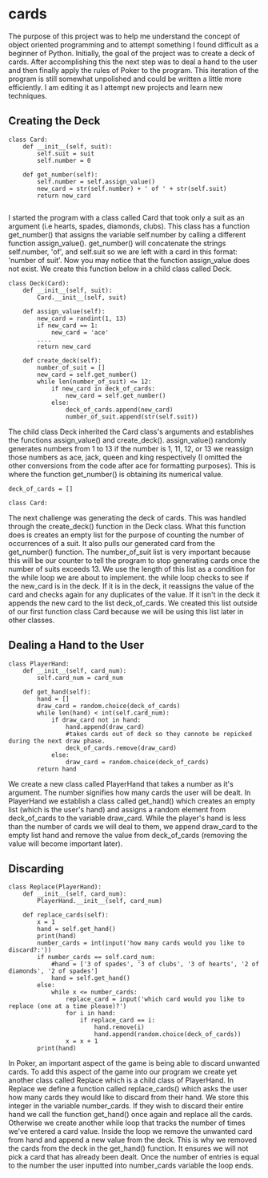 # cards
The purpose of this project was to help me understand the concept of object oriented programming and to attempt something I found difficult as a beginner of Python.  Initially, the goal of the project was to create a deck of cards.  After accomplishing this the next step was to deal a hand to the user and then finally apply the rules of Poker to the program.  This iteration of the program is still somewhat unpolished and could be written a little more efficiently.  I am editing it as I attempt new projects and learn new techniques.  
## Creating the Deck
```
class Card:
    def __init__(self, suit):
        self.suit = suit
        self.number = 0

    def get_number(self):
        self.number = self.assign_value()
        new_card = str(self.number) + ' of ' + str(self.suit)
        return new_card
 
 ```
I started the program with a class called Card that took only a suit as an argument (i.e hearts, spades, diamonds, clubs).  This class has a function get_number() that assigns the variable self.number by calling a different function assign_value(). get_number() will concatenate the strings self.number, 'of', and self.suit so we are left with a card in this format: 'number of suit'.  Now you may notice that the function assign_value does not exist.  We create this function below in a child class called Deck.
```
class Deck(Card):
    def __init__(self, suit):
        Card.__init__(self, suit)

    def assign_value(self):
        new_card = randint(1, 13)
        if new_card == 1:
            new_card = 'ace'
        ....
        return new_card

    def create_deck(self):
        number_of_suit = []
        new_card = self.get_number()
        while len(number_of_suit) <= 12:
            if new_card in deck_of_cards:
                new_card = self.get_number()
            else:
                deck_of_cards.append(new_card)
                number_of_suit.append(str(self.suit))
```
The child class Deck inherited the Card class's arguments and establishes the functions assign_value() and create_deck().   assign_value() randomly generates numbers from 1 to 13 if the number is 1, 11, 12, or 13 we reassign those numbers as ace, jack, queen and king respectively (I omitted the other conversions from the code after ace for formatting purposes).  This is where the function get_number() is obtaining its numerical value.
```
deck_of_cards = []

class Card:
```
The next challenge was generating the deck of cards.  This was handled through the create_deck() function in the Deck class.  What this function does is creates an empty list for the purpose of counting the number of occurrences of a suit. It also pulls our generated card from the get_number() function.  The number_of_suit list is very important because this will be our counter to tell the program to stop generating cards once the number of suits exceeds 13.  We use the length of this list as a condition for the while loop we are about to implement.  the while loop checks to see if the new_card is in the deck.  If it is in the deck, it reassigns the value of the card and checks again for any duplicates of the value.  If it isn't in the deck it appends the new card to the list deck_of_cards.  We created this list outside of our first function class Card because we will be using this list later in other classes.    

## Dealing a Hand to the User
```
class PlayerHand:
    def __init__(self, card_num):
        self.card_num = card_num

    def get_hand(self):
        hand = []
        draw_card = random.choice(deck_of_cards)
        while len(hand) < int(self.card_num):
            if draw_card not in hand:
                hand.append(draw_card)
                #takes cards out of deck so they cannote be repicked during the next draw phase.
                deck_of_cards.remove(draw_card)
            else:
                draw_card = random.choice(deck_of_cards)
        return hand
```
We create a new class called PlayerHand that takes a number as it's argument.  The number signifies how many cards the user will be dealt.  In PlayerHand we establish a class called get_hand() which creates an empty list (which is the user's hand) and assigns a random element from deck_of_cards to the variable draw_card.  While the player's hand is less than the number of cards we will deal to them, we append draw_card to the empty list hand and remove the value from deck_of_cards (removing the value will become important later).
## Discarding
```
class Replace(PlayerHand):
    def __init__(self, card_num):
        PlayerHand.__init__(self, card_num)

    def replace_cards(self):
        x = 1
        hand = self.get_hand()
        print(hand)
        number_cards = int(input('how many cards would you like to discard?:'))
        if number_cards == self.card_num:
            #hand = ['3 of spades', '3 of clubs', '3 of hearts', '2 of diamonds', '2 of spades']
            hand = self.get_hand()
        else:
            while x <= number_cards:
                replace_card = input('which card would you like to replace (one at a time please)?')
                for i in hand:
                    if replace_card == i:
                        hand.remove(i)
                        hand.append(random.choice(deck_of_cards))
                x = x + 1
        print(hand)
```
In Poker, an important aspect of the game is being able to discard unwanted cards.  To add this aspect of the game into our program we create yet another class called Replace which is a child class of PlayerHand.  In Replace we define a function called replace_cards() which asks the user how many cards they would like to discard from their hand.  We store this integer in the variable number_cards.  If they wish to discard their entire hand we call the function get_hand() once again and replace all the cards.  Otherwise we create another while loop that tracks the number of times we've entered a card value.  Inside the loop we remove the unwanted card from hand and append a new value from the deck.  This is why we removed the cards from the deck in the get_hand() function.  It ensures we will not pick a card that has already been dealt.  Once the number of entries is equal to the number the user inputted into number_cards variable the loop ends. 



